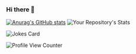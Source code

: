 ### Hi there 👋
[![Anurag's GitHub stats](https://github-readme-stats.vercel.app/api?username=iamdhavalparmar)](https://github.com/anuraghazra/github-readme-stats)       ![Your Repository's Stats](https://github-readme-stats.vercel.app/api/top-langs/?username=iamdhavalparmar&layout=compact)

![Jokes Card](https://readme-jokes.vercel.app/api)

![Profile View Counter](https://komarev.com/ghpvc/?username=iamdhavalparmar)
<!--
**iamdhavalparmar/iamdhavalparmar** is a ✨ _special_ ✨ repository because its `README.md` (this file) appears on your GitHub profile.

Here are some ideas to get you started:


- 🔭 I’m currently working on ...
- 🌱 I’m currently learning ...
- 👯 I’m looking to collaborate on ...
- 🤔 I’m looking for help with ...
- 💬 Ask me about ...
- 📫 How to reach me: ...
- 😄 Pronouns: ...
- ⚡ Fun fact: ...
-->

